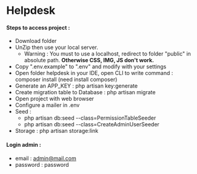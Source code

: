 # Helpdesk
#### Steps to access project :
- Download folder  
- UnZip then use your local server.  
  * Warning : You must to use a localhost, redirect to folder "public" in absolute path. **Otherwise CSS, IMG, JS don't work.**   
- Copy ".env.example" to ".env" and modify with your settings  
- Open folder helpdesk in your IDE, open CLI to write command : composer install (need install composer)
- Generate an APP_KEY : php artisan key:generate
- Create migration table to Database : php artisan migrate
- Open project with web browser
- Configure a mailer in .env
- Seed : 
    * php artisan db:seed --class=PermissionTableSeeder
    * php artisan db:seed --class=CreateAdminUserSeeder
- Storage : php artisan storage:link 

#### Login admin :
- email : admin@mail.com
- password : password
